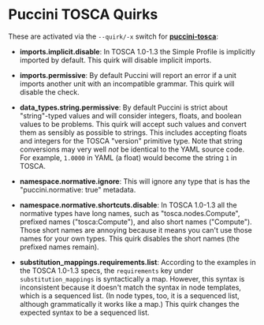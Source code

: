 Puccini TOSCA Quirks
====================

These are activated via the `--quirk/-x` switch for
[**puccini-tosca**](../../puccini-tosca/):

* **imports.implicit.disable**: In TOSCA 1.0-1.3 the Simple Profile is implicitly imported by
  default. This quirk will disable implicit imports.

* **imports.permissive**: By default Puccini will report an error if a unit imports another
  unit with an incompatible grammar. This quirk will disable the check.

* **data_types.string.permissive**: By default Puccini is strict about "string"-typed values
  and will consider integers, floats, and boolean values to be problems. This quirk will accept
  such values and convert them as sensibly as possible to strings. This includes accepting floats
  and integers for the TOSCA "version" primitive type. Note that string conversions may very well
  *not* be identical to the YAML source code. For example, `1.0000` in YAML (a float) would become
  the string `1` in TOSCA.

* **namespace.normative.ignore**: This will ignore any type that is has the
  "puccini.normative: true" metadata.

* **namespace.normative.shortcuts.disable**: In TOSCA 1.0-1.3 all the normative types have long
  names, such as "tosca.nodes.Compute", prefixed names ("tosca:Compute"), and also short names
  ("Compute"). Those short names are annoying because it means you can't use those names for your
  own types. This quirk disables the short names (the prefixed names remain).

* **substitution_mappings.requirements.list**: According to the examples in the TOSCA 1.0-1.3 specs,
  the `requirements` key under `substitution_mappings` is syntactically a map. However, this syntax
  is inconsistent because it doesn't match the syntax in node templates, which is a sequenced list.
  (In node types, too, it is a sequenced list, although grammatically it works like a map.) This
  quirk changes the expected syntax to be a sequenced list.
